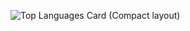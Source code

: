 ![Top Languages Card (Compact layout)](https://github-readme-stats.vercel.app/api/top-langs/?username=sachiko-tokyo&layout=compact)
